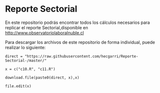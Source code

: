 # Reporte Sectorial

En este repositorio podrás encontrar todos los cálculos necesarios para replicar el reporte Sectorial,disponible en http://www.observatoriolaboralnuble.cl

Para descargar los archivos de este repositorio de forma individual, puede realizar lo siguiente: 

    direct = "https://raw.githubusercontent.com/hecgarri/Reporte-Sectorial-/master/"

    x = c("c10.R", "c11.R")

    download.file(paste0(direct, x),x)

    file.edit(x)
